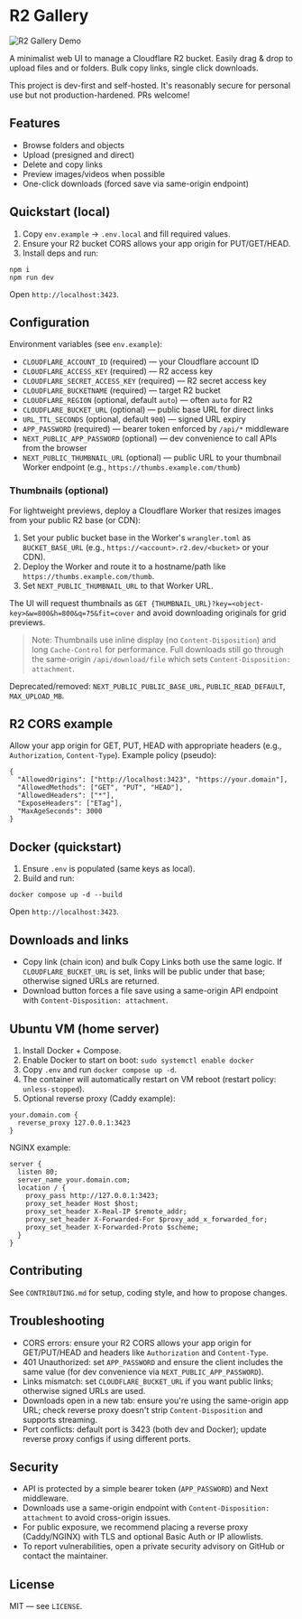 # R2 Gallery

![R2 Gallery Demo](./R2-Gallery_demo.gif)

A minimalist web UI to manage a Cloudflare R2 bucket. 
Easily drag & drop to upload files and or folders.
Bulk copy links, single click downloads.

This project is dev-first and self-hosted. It's reasonably secure for personal use but not production-hardened. PRs welcome!

## Features

- Browse folders and objects
- Upload (presigned and direct)
- Delete and copy links
- Preview images/videos when possible
- One-click downloads (forced save via same-origin endpoint)

## Quickstart (local)

1. Copy `env.example` → `.env.local` and fill required values.
2. Ensure your R2 bucket CORS allows your app origin for PUT/GET/HEAD.
3. Install deps and run:

```
npm i
npm run dev
```

Open `http://localhost:3423`.

## Configuration

Environment variables (see `env.example`):

- `CLOUDFLARE_ACCOUNT_ID` (required) — your Cloudflare account ID
- `CLOUDFLARE_ACCESS_KEY` (required) — R2 access key
- `CLOUDFLARE_SECRET_ACCESS_KEY` (required) — R2 secret access key
- `CLOUDFLARE_BUCKETNAME` (required) — target R2 bucket
- `CLOUDFLARE_REGION` (optional, default `auto`) — often `auto` for R2
- `CLOUDFLARE_BUCKET_URL` (optional) — public base URL for direct links
- `URL_TTL_SECONDS` (optional, default `900`) — signed URL expiry
- `APP_PASSWORD` (required) — bearer token enforced by `/api/*` middleware
- `NEXT_PUBLIC_APP_PASSWORD` (optional) — dev convenience to call APIs from the browser
- `NEXT_PUBLIC_THUMBNAIL_URL` (optional) — public URL to your thumbnail Worker endpoint (e.g., `https://thumbs.example.com/thumb`)

### Thumbnails (optional)

For lightweight previews, deploy a Cloudflare Worker that resizes images from your public R2 base (or CDN):

1. Set your public bucket base in the Worker's `wrangler.toml` as `BUCKET_BASE_URL` (e.g., `https://<account>.r2.dev/<bucket>` or your CDN).
2. Deploy the Worker and route it to a hostname/path like `https://thumbs.example.com/thumb`.
3. Set `NEXT_PUBLIC_THUMBNAIL_URL` to that Worker URL.

The UI will request thumbnails as `GET {THUMBNAIL_URL}?key=<object-key>&w=800&h=800&q=75&fit=cover` and avoid downloading originals for grid previews.

> Note: Thumbnails use inline display (no `Content-Disposition`) and long `Cache-Control` for performance. Full downloads still go through the same-origin `/api/download/file` which sets `Content-Disposition: attachment`.

Deprecated/removed: `NEXT_PUBLIC_PUBLIC_BASE_URL`, `PUBLIC_READ_DEFAULT`, `MAX_UPLOAD_MB`.

## R2 CORS example

Allow your app origin for GET, PUT, HEAD with appropriate headers (e.g., `Authorization`, `Content-Type`). Example policy (pseudo):

```
{
  "AllowedOrigins": ["http://localhost:3423", "https://your.domain"],
  "AllowedMethods": ["GET", "PUT", "HEAD"],
  "AllowedHeaders": ["*"],
  "ExposeHeaders": ["ETag"],
  "MaxAgeSeconds": 3000
}
```

## Docker (quickstart)

1. Ensure `.env` is populated (same keys as local).
2. Build and run:

```
docker compose up -d --build
```

Open `http://localhost:3423`.

## Downloads and links

- Copy link (chain icon) and bulk Copy Links both use the same logic. If `CLOUDFLARE_BUCKET_URL` is set, links will be public under that base; otherwise signed URLs are returned.
- Download button forces a file save using a same-origin API endpoint with `Content-Disposition: attachment`.

## Ubuntu VM (home server)

1. Install Docker + Compose.
2. Enable Docker to start on boot: `sudo systemctl enable docker`
3. Copy `.env` and run `docker compose up -d`.
4. The container will automatically restart on VM reboot (restart policy: `unless-stopped`).
5. Optional reverse proxy (Caddy example):

```
your.domain.com {
  reverse_proxy 127.0.0.1:3423
}
```

NGINX example:

```
server {
  listen 80;
  server_name your.domain.com;
  location / {
    proxy_pass http://127.0.0.1:3423;
    proxy_set_header Host $host;
    proxy_set_header X-Real-IP $remote_addr;
    proxy_set_header X-Forwarded-For $proxy_add_x_forwarded_for;
    proxy_set_header X-Forwarded-Proto $scheme;
  }
}
```

## Contributing

See `CONTRIBUTING.md` for setup, coding style, and how to propose changes.

## Troubleshooting

- CORS errors: ensure your R2 CORS allows your app origin for GET/PUT/HEAD and headers like `Authorization` and `Content-Type`.
- 401 Unauthorized: set `APP_PASSWORD` and ensure the client includes the same value (for dev convenience via `NEXT_PUBLIC_APP_PASSWORD`).
- Links mismatch: set `CLOUDFLARE_BUCKET_URL` if you want public links; otherwise signed URLs are used.
- Downloads open in a new tab: ensure you're using the same-origin app URL; check reverse proxy doesn't strip `Content-Disposition` and supports streaming.
- Port conflicts: default port is 3423 (both dev and Docker); update reverse proxy configs if using different ports.

## Security

- API is protected by a simple bearer token (`APP_PASSWORD`) and Next middleware.
- Downloads use a same-origin endpoint with `Content-Disposition: attachment` to avoid cross-origin issues.
- For public exposure, we recommend placing a reverse proxy (Caddy/NGINX) with TLS and optional Basic Auth or IP allowlists.
- To report vulnerabilities, open a private security advisory on GitHub or contact the maintainer.

## License

MIT — see `LICENSE`.

